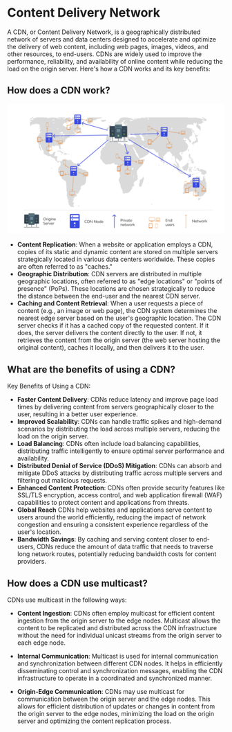 # Content Delivery Network
A CDN, or Content Delivery Network, is a geographically distributed network of servers and data centers designed to accelerate and optimize the delivery of web content, including web pages, images, videos, and other resources, to end-users. CDNs are widely used to improve the performance, reliability, and availability of online content while reducing the load on the origin server. Here's how a CDN works and its key benefits:

## How does a CDN work?
![CDN](/images/CDN.png)

- **Content Replication**: When a website or application employs a CDN, copies of its static and dynamic content are stored on multiple servers strategically located in various data centers worldwide. These copies are often referred to as "caches."
- **Geographic Distribution**: CDN servers are distributed in multiple geographic locations, often referred to as "edge locations" or "points of presence" (PoPs). These locations are chosen strategically to reduce the distance between the end-user and the nearest CDN server.
- **Caching and Content Retrieval**: When a user requests a piece of content (e.g., an image or web page), the CDN system determines the nearest edge server based on the user's geographic location. The CDN server checks if it has a cached copy of the requested content. If it does, the server delivers the content directly to the user. If not, it retrieves the content from the origin server (the web server hosting the original content), caches it locally, and then delivers it to the user.

## What are the benefits of using a CDN?
Key Benefits of Using a CDN:

- **Faster Content Delivery**: CDNs reduce latency and improve page load times by delivering content from servers geographically closer to the user, resulting in a better user experience.
- **Improved Scalability**: CDNs can handle traffic spikes and high-demand scenarios by distributing the load across multiple servers, reducing the load on the origin server.
- **Load Balancing**: CDNs often include load balancing capabilities, distributing traffic intelligently to ensure optimal server performance and availability.
- **Distributed Denial of Service (DDoS) Mitigation**: CDNs can absorb and mitigate DDoS attacks by distributing traffic across multiple servers and filtering out malicious requests.
- **Enhanced Content Protection**: CDNs often provide security features like SSL/TLS encryption, access control, and web application firewall (WAF) capabilities to protect content and applications from threats.
- **Global Reach** CDNs help websites and applications serve content to users around the world efficiently, reducing the impact of network congestion and ensuring a consistent experience regardless of the user's location.
- **Bandwidth Savings**: By caching and serving content closer to end-users, CDNs reduce the amount of data traffic that needs to traverse long network routes, potentially reducing bandwidth costs for content providers.

## How does a CDN use multicast?
CDNs use multicast in the following ways:
- **Content Ingestion**: CDNs often employ multicast for efficient content ingestion from the origin server to the edge nodes. Multicast allows the content to be replicated and distributed across the CDN infrastructure without the need for individual unicast streams from the origin server to each edge node.


- **Internal Communication**: Multicast is used for internal communication and synchronization between different CDN nodes. It helps in efficiently disseminating control and synchronization messages, enabling the CDN infrastructure to operate in a coordinated and synchronized manner.


- **Origin-Edge Communication**: CDNs may use multicast for communication between the origin server and the edge nodes. This allows for efficient distribution of updates or changes in content from the origin server to the edge nodes, minimizing the load on the origin server and optimizing the content replication process.
